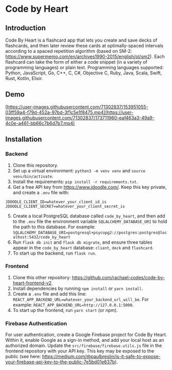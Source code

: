 # Code by Heart

## Introduction
Code By Heart is a flashcard app that lets you create and save decks of flashcards, and then later review these cards at optimally-spaced intervals according to a spaced repetition algorithm (based on SM-2: https://www.supermemo.com/en/archives1990-2015/english/ol/sm2). Each flashcard can take the form of either a code snippet (in a variety of programming languages) or plain text. Programming languages supported: Python, JavaScript, Go, C++, C, C#, Objective C, Ruby, Java, Scala, Swift, Rust, Kotlin, Elixir. 

## Demo 

[https://user-images.githubusercontent.com/71302837/153951055-03ff59a4-f79d-452a-97bd-3f1c5e1f8475.mp4](https://user-images.githubusercontent.com/71302837/173711960-eaf463a3-49a9-4c0e-a461-bb66c7b6d7b7.mp4)

## Installation 

### Backend 

1. Clone this repository. 
2. Set up a virtual environment: `python3 -m venv venv` and `source venv/bin/activate`. 
3. Install the requirements: `pip install -r requirements.txt`. 
4. Get a free API key from https://www.jdoodle.com/. Keep this key private, and create a `.env` file with:
```
JDOODLE_CLIENT_ID=whatever_your_client_id_is
JDOODLE_CLIENT_SECRET=whatever_your_client_secret_is
```
5. Create a local PostgreSQL database called `code_by_heart`, and then add to the `.env` file the environment variable `SQLALCHEMY_DATABASE_URI` to hold the path to this database. For example: `SQLALCHEMY_DATABASE_URI=postgresql+psycopg2://postgres:postgres@localhost:5432/code_by_heart`
6. Run `flask db init` and `flask db migrate`, and ensure three tables appear in the `code_by_heart` database: `client`, `deck` and `flashcard`. 
7. To start up the backend, run `flask run`. 

### Frontend 
1. Clone this other repository: https://github.com/rachael-codes/code-by-heart-frontend-v2.
2. Install dependencies by running `npm install` or `yarn install`.
3. Create a `.env` file and add this line: `REACT_APP_BACKEND_URL=whatever_your_backend_url_will_be`. For example: `REACT_APP_BACKEND_URL=http://127.0.0.1:5000`.
4. To start up the frontend, run `yarn start` (or npm).  

### Firebase Authentication 
For user authentication, create a Google Firebase project for Code By Heart. Within it, enable Google as a sign-in method, and add your local host as an authorized domain. Update the `src/firebase/firebase.utils.js` file in the frontend repository with your API key. This key may be exposed to the public (see here: https://medium.com/@paulbreslin/is-it-safe-to-expose-your-firebase-api-key-to-the-public-7e5bd01e637b).
